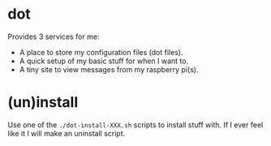 
# dot

Provides 3 services for me:
 - A place to store my configuration files (dot files).
 - A quick setup of my basic stuff for when I want to.
 - A tiny site to view messages from my raspberry pi(s).

# (un)install

Use one of the `./dot-install-XXX.sh` scripts to install stuff with.
If I ever feel like it I will make an uninstall script.



